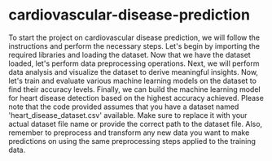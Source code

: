 # cardiovascular-disease-prediction
To start the project on cardiovascular disease prediction, we will follow the instructions and perform the necessary steps. Let's begin by importing the required libraries and loading the dataset.
Now that we have the dataset loaded, let's perform data preprocessing operations.
Next, we will perform data analysis and visualize the dataset to derive meaningful insights.
Now, let's train and evaluate various machine learning models on the dataset to find their accuracy levels.
Finally, we can build the machine learning model for heart disease detection based on the highest accuracy achieved.
Please note that the code provided assumes that you have a dataset named 'heart_disease_dataset.csv' available. Make sure to replace it with your actual dataset file name or provide the correct path to the dataset file.
Also, remember to preprocess and transform any new data you want to make predictions on using the same preprocessing steps applied to the training data.
